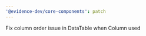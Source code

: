 ```yaml
---
'@evidence-dev/core-components': patch
---
```


Fix column order issue in DataTable when Column used
